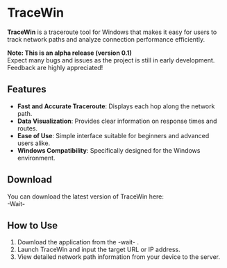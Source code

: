 # TraceWin  

**TraceWin** is a traceroute tool for Windows that makes it easy for users to track network paths and analyze connection performance efficiently.  

**Note: This is an alpha release (version 0.1)**  
Expect many bugs and issues as the project is still in early development. Feedback are highly appreciated!  

## Features  
- **Fast and Accurate Traceroute**: Displays each hop along the network path.  
- **Data Visualization**: Provides clear information on response times and routes.  
- **Ease of Use**: Simple interface suitable for beginners and advanced users alike.  
- **Windows Compatibility**: Specifically designed for the Windows environment.  

## Download  
You can download the latest version of TraceWin here:  
-Wait-  

## How to Use  
1. Download the application from the -wait- .  
2. Launch TraceWin and input the target URL or IP address.  
3. View detailed network path information from your device to the server.  
